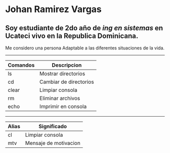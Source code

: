 # Johan Ramirez Vargas
## Soy estudiante de 2do año de *ing en sistemas* en Ucateci vivo en la Republica Dominicana.

Me considero una persona Adaptable a las diferentes situaciones de la vida.


---

| Comandos    | Descripcion|
| ----------- | ----------- |
| ls          | Mostrar directorios  |
| cd          | Cambiar de directorios |
|clear        | Limpiar consola |
|rm           | Eliminar archivos |
|echo         | Imprimir en consola |

---

| Alias       |  Significado |
|-------------|---------------|
|cl           | Limpiar consola |
|mtv          | Mensaje de motivacion |
